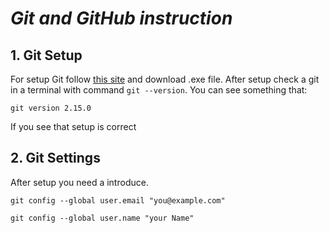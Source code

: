 # _Git and GitHub instruction_

## 1. Git Setup
For setup Git follow [this site](http://git-scm.com/) and download .exe file. After setup check a git in a terminal with command `git --version`.
You can see something that:
```
git version 2.15.0
```
If you see that setup is correct

## 2. Git Settings
After setup you need a introduce. 

`git config --global user.email "you@example.com"`

`git config --global user.name "your Name"`

